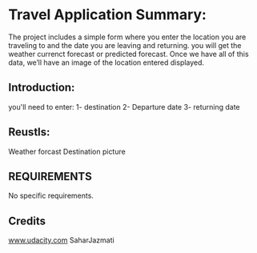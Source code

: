 # Travel Application Summary:

The project includes a simple form where you enter the location you are traveling to and the date you are leaving and returning. you will get the weather currenct forecast or predicted forecast. Once we have all of this data, we’ll have an image of the location entered displayed.

## Introduction:
you'll need to enter:
1- destination
2- Departure date
3- returning date

## Reustls:
Weather forcast
Destination picture

## REQUIREMENTS
No specific requirements.

## Credits
www.udacity.com
SaharJazmati

